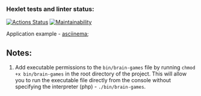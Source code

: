 ### Hexlet tests and linter status:
[![Actions Status](https://github.com/sword3d/php-project-45/actions/workflows/hexlet-check.yml/badge.svg)](https://github.com/sword3d/php-project-45/actions)
[![Maintainability](https://api.codeclimate.com/v1/badges/b7969487b5263b65751d/maintainability)](https://codeclimate.com/github/sword3d/php-project-45/maintainability)


Application example - [asciinema](https://asciinema.org/a/eS57XOZqyP4HyK5VRRXzFt45q);

## Notes:
1. Add executable permissions to the `bin/brain-games` file by running `chmod +x bin/brain-games` in the root directory of the project. This will allow you to run the executable file directly from the console without specifying the interpreter (php) - `./bin/brain-games`.